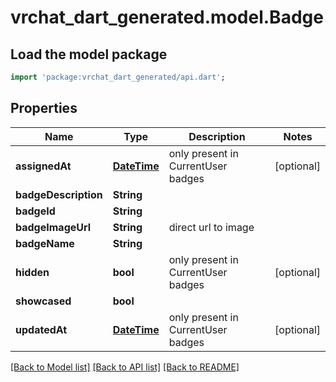# vrchat_dart_generated.model.Badge

## Load the model package
```dart
import 'package:vrchat_dart_generated/api.dart';
```

## Properties
Name | Type | Description | Notes
------------ | ------------- | ------------- | -------------
**assignedAt** | [**DateTime**](DateTime.md) | only present in CurrentUser badges | [optional] 
**badgeDescription** | **String** |  | 
**badgeId** | **String** |  | 
**badgeImageUrl** | **String** | direct url to image | 
**badgeName** | **String** |  | 
**hidden** | **bool** | only present in CurrentUser badges | [optional] 
**showcased** | **bool** |  | 
**updatedAt** | [**DateTime**](DateTime.md) | only present in CurrentUser badges | [optional] 

[[Back to Model list]](../README.md#documentation-for-models) [[Back to API list]](../README.md#documentation-for-api-endpoints) [[Back to README]](../README.md)


